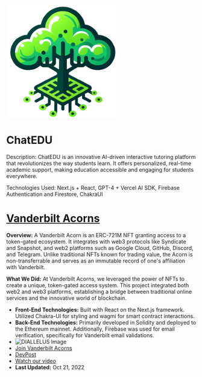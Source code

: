 <img src="https://github.com/chat-edu/chat-edu/blob/main/public/logo.png" alt="ChatEDU Main Page" width="300" />

# ChatEDU
Description: ChatEDU is an innovative AI-driven interactive tutoring platform that revolutionizes the way students learn. It offers personalized, real-time academic support, making education accessible and engaging for students everywhere.

Technologies Used: Next.js + React, GPT-4 + Vercel AI SDK, Firebase Authentication and Firestore, ChakraUI

# **<u>Vanderbilt Acorns</u>**

**Overview:** A Vanderbilt Acorn is an ERC-721M NFT granting access to a token-gated ecosystem. It integrates with web3 protocols like Syndicate and Snapshot, and web2 platforms such as Google Cloud, GitHub, Discord, and Telegram. Unlike traditional NFTs known for trading value, the Acorn is non-transferrable and serves as an immutable record of one's affiliation with Vanderbilt.

**What We Did:** At Vanderbilt Acorns, we leveraged the power of NFTs to create a unique, token-gated access system. This project integrated both web2 and web3 platforms, establishing a bridge between traditional online services and the innovative world of blockchain.

- **Front-End Technologies:** Built with React on the Next.js framework. Utilized Chakra-UI for styling and wagmi for smart contract interactions.
- **Back-End Technologies:** Primarily developed in Solidity and deployed to the Ethereum mainnet. Additionally, Firebase was used for email verification, specifically for Vanderbilt email validations.
- ![DIALLELUS Image](https://i.imgur.com/UoU2Jwq.png)
- [Join Vanderbilt Acorns](https://vanderbilt-acorns.vercel.app/)
- [DevPost](https://devpost.com/software/vanderbilt-acorns)
- [Watch our video](https://youtu.be/1R4r78_Mx7Y?si=08WXhUquwWFhZmpO)
- **Last Updated:** Oct 21, 2022

<!--
**jphiggzz/jphiggzz** is a ✨ _special_ ✨ repository because its `README.md` (this file) appears on your GitHub profile.

Here are some ideas to get you started:

- 🔭 I’m currently working on ...
- 🌱 I’m currently learning ...
- 👯 I’m looking to collaborate on ...
- 🤔 I’m looking for help with ...
- 💬 Ask me about ...
- 📫 How to reach me: ...
- 😄 Pronouns: ...
- ⚡ Fun fact: ...
-->
